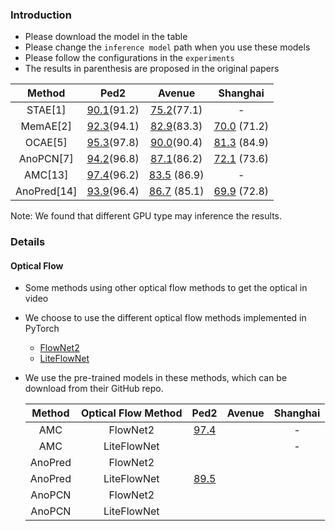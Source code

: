 ### Introduction
- Please download the model in the table
- Please change the `inference model` path when you use these models
- Please follow the configurations in the `experiments`
- The results in parenthesis are proposed in the original papers

|   Method    | Ped2 | Avenue | Shanghai |
| :---------: | :--: | :----: | :------: |
|   STAE[1]   | [90.1]()(91.2) | [75.2]()(77.1) | - |
|  MemAE[2]   | [92.3]()(94.1) | [82.9]()(83.3) | [70.0]() (71.2) |
|   OCAE[5]   | [95.3]()(97.8) | [90.0](https://drive.google.com/file/d/13cF0XyM-hJiN9fWG1diZIjPQ7N6KMBKt/view?usp=sharing)(90.4) | [81.3]() (84.9) |
|  AnoPCN[7]  | [94.2]()(96.8) | [87.1](https://drive.google.com/file/d/1au9eFZ5CJzEcoJhKCPkO6Or7211URPDu/view?usp=sharing)(86.2) | [72.1]() (73.6) |
|   AMC[13]   | [97.4](https://drive.google.com/file/d/1spUSv_o5RIHc3x2NXTCVAQvpOz7vXoZ6/view?usp=sharing)(96.2) | [83.5](https://drive.google.com/file/d/1BuaPqsGvUxOb0Vo-b-uE4xYhRDaZ6J30/view?usp=sharing) (86.9) | - |
| AnoPred[14] | [93.9]()(96.4) | [86.7](https://drive.google.com/file/d/1BaqiRyjOTudF5ja25O6YlgQl8S7LrIFz/view?usp=sharing) (85.1) | [69.9]() (72.8) |

Note: We found that different GPU type may inference the results. 

### Details

#### Optical Flow

- Some methods using other optical flow methods to get the optical in video

- We choose to use the different optical flow methods implemented in PyTorch

  - [FlowNet2](https://github.com/NVIDIA/flownet2-pytorch)
  - [LiteFlowNet](https://github.com/sniklaus/pytorch-liteflownet)

- We use the pre-trained models in these methods, which can be download from their GitHub repo. 

  | Method  | Optical Flow Method |                             Ped2                             | Avenue | Shanghai |
  | :-----: | :-----------------: | :----------------------------------------------------------: | :----: | :------: |
  |   AMC   |      FlowNet2       | [97.4](https://drive.google.com/file/d/1spUSv_o5RIHc3x2NXTCVAQvpOz7vXoZ6/view?usp=sharing) |        |    -     |
  |   AMC   |     LiteFlowNet     |                                                              |        |    -     |
  | AnoPred |      FlowNet2       |                                                              |        |          |
  | AnoPred |     LiteFlowNet     |                           [89.5]()                           |        |          |
  | AnoPCN  |      FlowNet2       |                                                              |        |          |
  | AnoPCN  |     LiteFlowNet     |                                                              |        |          |

  